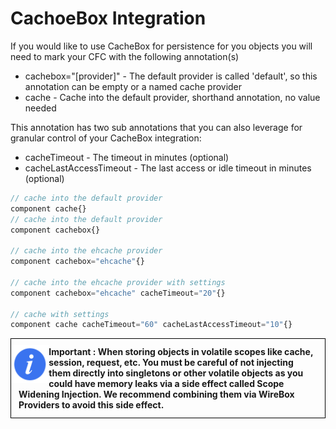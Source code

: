 # CachoeBox Integration

If you would like to use CacheBox for persistence for you objects you will need to mark your CFC with the following annotation(s)

* cachebox="[provider]" - The default provider is called 'default', so this annotation can be empty or a named cache provider
* cache - Cache into the default provider, shorthand annotation, no value needed

This annotation has two sub annotations that you can also leverage for granular control of your CacheBox integration:

* cacheTimeout - The timeout in minutes (optional)
* cacheLastAccessTimeout - The last access or idle timeout in minutes (optional)

```javascript
// cache into the default provider
component cache{}
// cache into the default provider
component cachebox{}

// cache into the ehcache provider
component cachebox="ehcache"{}

// cache into the ehcache provider with settings
component cachebox="ehcache" cacheTimeout="20"{}

// cache with settings
component cache cacheTimeout="60" cacheLastAccessTimeout="10"{}
```
<div style="border: 1px solid black">
<img src="../images/icon_info.png" width="12%" style="float:left;margin-top:10px"><p style="margin:12px"><b>
Important : When storing objects in volatile scopes like cache, session, request, etc. You must be careful of not injecting them directly into singletons or other volatile objects as you could have memory leaks via a side effect called Scope Widening Injection. We recommend combining them via WireBox Providers to avoid this side effect. </b></p>
<div style="clear:both"></div>
</div>
